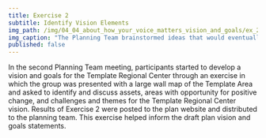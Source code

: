 ```yaml
---
title: Exercise 2
subtitle: Identify Vision Elements
img_path: /img/04_04_about_how_your_voice_matters_vision_and_goals/ex_2____2017-08-02_Template_touched_up_wall_graphic.jpg
img_caption: "The Planning Team brainstormed ideas that would eventually form the basis of the vision and goals"
published: false
---
```

In the second Planning Team meeting, participants started to develop a vision and goals for the Template Regional Center through an exercise in which the group was presented with a large wall map of the Template Area and asked to identify and discuss assets, areas with opportunity for positive change, and challenges and themes for the Template Regional Center vision. Results of Exercise 2 were posted to the plan website and distributed to the planning team. This exercise helped inform the draft plan vision and goals statements.
